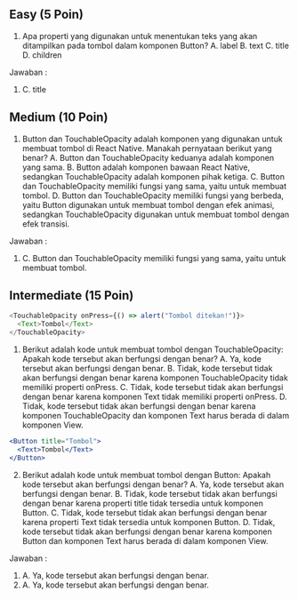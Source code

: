 ## Easy (5 Poin)

1. Apa properti yang digunakan untuk menentukan teks yang akan ditampilkan pada tombol dalam komponen Button?
   A. label
   B. text
   C. title
   D. children

Jawaban :

1. C. title

## Medium (10 Poin)

1. Button dan TouchableOpacity adalah komponen yang digunakan untuk membuat tombol di React Native. Manakah pernyataan berikut yang benar?
   A. Button dan TouchableOpacity keduanya adalah komponen yang sama.
   B. Button adalah komponen bawaan React Native, sedangkan TouchableOpacity adalah komponen pihak ketiga.
   C. Button dan TouchableOpacity memiliki fungsi yang sama, yaitu untuk membuat tombol.
   D. Button dan TouchableOpacity memiliki fungsi yang berbeda, yaitu Button digunakan untuk membuat tombol dengan efek animasi, sedangkan TouchableOpacity digunakan untuk membuat tombol dengan efek transisi.

Jawaban :

1. C. Button dan TouchableOpacity memiliki fungsi yang sama, yaitu untuk membuat tombol.

## Intermediate (15 Poin)

```javascript
<TouchableOpacity onPress={() => alert("Tombol ditekan!")}>
  <Text>Tombol</Text>
</TouchableOpacity>
```

1. Berikut adalah kode untuk membuat tombol dengan TouchableOpacity:
   Apakah kode tersebut akan berfungsi dengan benar?
   A. Ya, kode tersebut akan berfungsi dengan benar.
   B. Tidak, kode tersebut tidak akan berfungsi dengan benar karena komponen TouchableOpacity tidak memiliki properti onPress.
   C. Tidak, kode tersebut tidak akan berfungsi dengan benar karena komponen Text tidak memiliki properti onPress.
   D. Tidak, kode tersebut tidak akan berfungsi dengan benar karena komponen TouchableOpacity dan komponen Text harus berada di dalam komponen View.

```jsx
<Button title="Tombol">
  <Text>Tombol</Text>
</Button>
```

2. Berikut adalah kode untuk membuat tombol dengan Button:
   Apakah kode tersebut akan berfungsi dengan benar?
   A. Ya, kode tersebut akan berfungsi dengan benar.
   B. Tidak, kode tersebut tidak akan berfungsi dengan benar karena properti title tidak tersedia untuk komponen Button.
   C. Tidak, kode tersebut tidak akan berfungsi dengan benar karena properti Text tidak tersedia untuk komponen Button.
   D. Tidak, kode tersebut tidak akan berfungsi dengan benar karena komponen Button dan komponen Text harus berada di dalam komponen View.

Jawaban :

1. A. Ya, kode tersebut akan berfungsi dengan benar.
2. A. Ya, kode tersebut akan berfungsi dengan benar.
